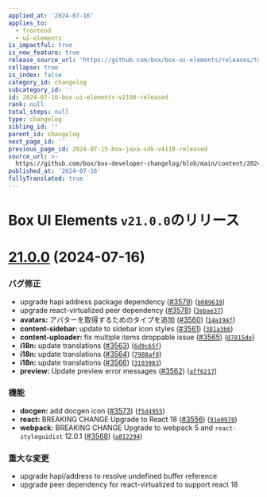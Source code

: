 ```yaml
---
applied_at: '2024-07-16'
applies_to:
  - frontend
  - ui-elements
is_impactful: true
is_new_feature: true
release_source_url: 'https://github.com/box/box-ui-elements/releases/tag/v21.0.0'
collapse: true
is_index: false
category_id: changelog
subcategory_id: ''
id: 2024-07-16-box-ui-elements-v2100-released
rank: null
total_steps: null
type: changelog
sibling_id: ''
parent_id: changelog
next_page_id: ''
previous_page_id: 2024-07-15-box-java-sdk-v4110-released
source_url: >-
  https://github.com/box/box-developer-changelog/blob/main/content/2024/07-16-box-ui-elements-v2100-released.md
published_at: '2024-07-16'
fullyTranslated: true
---
```

# Box UI Elements `v21.0.0`のリリース

# [21.0.0][1] (2024-07-16)

### バグ修正

* upgrade hapi address package dependency ([#3579][2]) ([`b089619`][3])
* upgrade react-virtualized peer dependency ([#3578][4]) ([`3ebae37`][5])
* **avatars:** アバターを取得するためのタイプを追加 ([#3560][6]) ([`14a194f`][7])
* **content-sidebar:** update to sidebar icon styles ([#3561][8]) ([`381a3b6`][9])
* **content-uploader:** fix multiple items droppable issue ([#3565][10]) ([`87815de`][11])
* **i18n:** update translations ([#3563][12]) ([`6d9c65f`][13])
* **i18n:** update translations ([#3564][14]) ([`7988af8`][15])
* **i18n:** update translations ([#3566][16]) ([`3103983`][17])
* **preview:** Update preview error messages ([#3562][18]) ([`aff6217`][19])

### 機能

* **docgen:** add docgen icon ([#3573][20]) ([`f5d4955`][21])
* **react:** BREAKING CHANGE Upgrade to React 18 ([#3556][22]) ([`91e0978`][23])
* **webpack:** BREAKING CHANGE Upgrade to webpack 5 and `react-styleguidist` 12.0.1 ([#3568][24]) ([`a812294`][25])

### 重大な変更

* upgrade hapi/address to resolve undefined buffer reference
* upgrade peer dependency for react-virtualized to support react 18

[1]: https://github.com/box/box-ui-elements/compare/v20.0.0...v21.0.0

[2]: https://github.com/box/box-ui-elements/issues/3579

[3]: https://github.com/box/box-ui-elements/commit/b0896194b79263ab60b47363abfbb98258244a47

[4]: https://github.com/box/box-ui-elements/issues/3578

[5]: https://github.com/box/box-ui-elements/commit/3ebae376521ab8a4232005bae32e81c2b82da903

[6]: https://github.com/box/box-ui-elements/issues/3560

[7]: https://github.com/box/box-ui-elements/commit/14a194f449018932134cc5df741ecd36c774a321

[8]: https://github.com/box/box-ui-elements/issues/3561

[9]: https://github.com/box/box-ui-elements/commit/381a3b642b0148553c6f65cea159b0718271117a

[10]: https://github.com/box/box-ui-elements/issues/3565

[11]: https://github.com/box/box-ui-elements/commit/87815de94e8fb607f24a0e17750ffbaa2e713125

[12]: https://github.com/box/box-ui-elements/issues/3563

[13]: https://github.com/box/box-ui-elements/commit/6d9c65f0054d329a20a65ef814b9c0e867c9baf7

[14]: https://github.com/box/box-ui-elements/issues/3564

[15]: https://github.com/box/box-ui-elements/commit/7988af8eb56a8e6e5abf8bb07d53f3250b148cf5

[16]: https://github.com/box/box-ui-elements/issues/3566

[17]: https://github.com/box/box-ui-elements/commit/310398302abd67bb48dbf5317dc858f054b0cc16

[18]: https://github.com/box/box-ui-elements/issues/3562

[19]: https://github.com/box/box-ui-elements/commit/aff6217671d25015d314813295b871facfb8a9cc

[20]: https://github.com/box/box-ui-elements/issues/3573

[21]: https://github.com/box/box-ui-elements/commit/f5d49554683c965335366ba0f7f34771cec4d4d4

[22]: https://github.com/box/box-ui-elements/issues/3556

[23]: https://github.com/box/box-ui-elements/commit/91e09787c545194ef61cb057e74df7dfd111728b

[24]: https://github.com/box/box-ui-elements/issues/3568

[25]: https://github.com/box/box-ui-elements/commit/a81229420c1a133145c9899efe908a080f59bd9f
